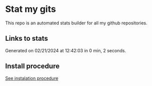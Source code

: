 # Stat my gits

This repo is an automated stats builder for all my github repositories.

## Links to stats


Generated on 02/21/2024 at 12:42:03 in 0 min, 2 seconds.

## Install procedure

[See instalation procedure](./src/install.md)
